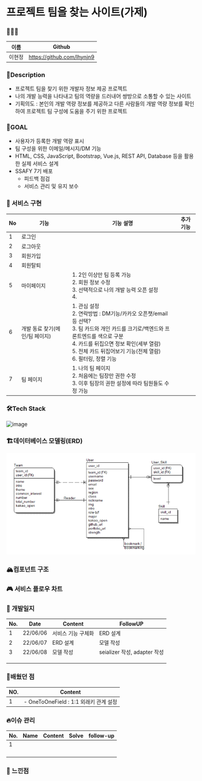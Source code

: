 # 프로젝트 팀을 찾는 사이트(가제)

### 👩🏻‍💻

| 이름   | Github                     |
| ------ | -------------------------- |
| 이현정 | https://github.com/lhynjn9 |



### 📝Description

- 프로젝트 팀을 찾기 위한 개발자 정보 제공 프로젝트
- 나의 개발 능력을 나타내고 팀의 역량을 드러내어 쌍방으로 소통할 수 있는 사이트
- 기획의도 : 본인의 개발 역량 정보를 제공하고 다른 사람들의 개발 역량 정보를 확인하여 프로젝트 팀 구성에 도움을 주기 위한 프로젝트



### 🥇GOAL

- 사용자가 등록한 개발 역량 표시
- 팀 구성을 위한 이메일/메시지/DM 기능
- HTML, CSS, JavaScript, Bootstrap, Vue.js, REST API, Database 등을 활용한 실제 서비스 설계
- SSAFY 7기 배포
  - 피드백 점검
  - 서비스 관리 및 유지 보수




### 🎨 서비스 구현

| No   | 기능                           | 기능 설명                                                    | 추가 기능 |
| ---- | ------------------------------ | ------------------------------------------------------------ | --------- |
| 1    | 로그인                         |                                                              |           |
| 2    | 로그아웃                       |                                                              |           |
| 3    | 회원가입                       |                                                              |           |
| 4    | 회원탈퇴                       |                                                              |           |
| 5    | 마이페이지                     | 1. 2인 이상만 팀 등록 가능<br />2. 회원 정보 수정<br />3. 선택적으로 나의 개발 능력 오픈 설정<br />4. |           |
| 6    | 개발 동료 찾기(메인/팀 페이지) | 1. 관심 설정<br />2. 연락방법 : DM기능/카카오 오픈챗/email 등 선택?<br />3. 팀 카드와 개인 카드를 크기로/백엔드와 프론트엔드를 색으로 구분<br />4. 카드를 뒤집으면 정보 확인(세부 열람)<br />5. 전체 카드 뒤집어보기 기능(전체 열람)<br />6. 필터링, 정렬 기능 |           |
| 7    | 팀 페이지                      | 1. 나의 팀 페이지<br />2. 처음에는 팀장만 권한 수정<br />3. 이후 팀장의 권한 설정에 따라 팀원들도 수정 가능 |           |



### 🛠Tech Stack

![image](https://user-images.githubusercontent.com/93081720/170559780-a977ed18-e589-4ffd-bb49-2f24d92cdeac.png)



### 🏗데이터베이스 모델링(ERD)

![image-20220608002208341](images/README/image-20220608002208341.png)



### 🏔컴포넌트 구조



### 🎮 서비스 플로우 차트



### 📜 개발일지

| No.  | Date     | Content            | FollowUP                     |
| ---- | -------- | ------------------ | ---------------------------- |
| 1    | 22/06/06 | 서비스 기능 구체화 | ERD 설계                     |
| 2    | 22/06/07 | ERD 설계           | 모델 작성                    |
| 3    | 22/06/08 | 모델 작성          | seializer 작성, adapter 작성 |
|      |          |                    |                              |
|      |          |                    |                              |
|      |          |                    |                              |



### 💎배웠던 점

| NO.  | Content                                |
| ---- | -------------------------------------- |
| 1    | - OneToOneField : 1:1 외래키 관계 설정 |



### 🔥이슈 관리

| No.  | Name | Content | Solve | follow-up |
| ---- | ---- | ------- | ----- | --------- |
| 1    |      |         |       |           |
|      |      |         |       |           |
|      |      |         |       |           |
|      |      |         |       |           |
|      |      |         |       |           |



### 🤔 느낀점

